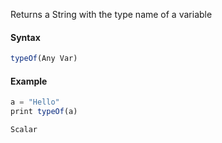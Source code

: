 Returns a String with the type name of a variable

#### Syntax
```js
typeOf(Any Var)
```
#### Example
```js
a = "Hello"
print typeOf(a)
```
```
Scalar
```
